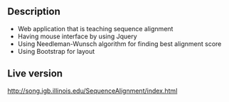 ## Description
- Web application that is teaching sequence alignment
- Having mouse interface by using Jquery
- Using Needleman-Wunsch algorithm for finding best alignment score
- Using Bootstrap for layout

## Live version
http://song.igb.illinois.edu/SequenceAlignment/index.html

